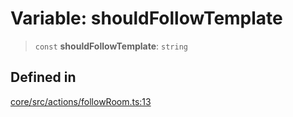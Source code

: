 # Variable: shouldFollowTemplate

> `const` **shouldFollowTemplate**: `string`

## Defined in

[core/src/actions/followRoom.ts:13](https://github.com/ai16z/eliza/blob/f44765cf90f453d2ecf80e9a2e5e7bb6d1533f70/core/src/actions/followRoom.ts#L13)
